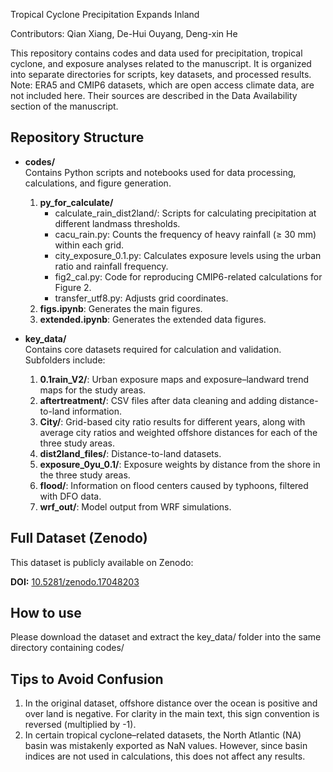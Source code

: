 Tropical Cyclone Precipitation Expands Inland

Contributors: Qian Xiang, De-Hui Ouyang, Deng-xin He

This repository contains codes and data used for precipitation, tropical cyclone, and exposure analyses related to the manuscript. It is organized into separate directories for scripts, key datasets, and processed results.
Note: ERA5 and CMIP6 datasets, which are open access climate data, are not included here. Their sources are described in the Data Availability section of the manuscript.

## Repository Structure

- **codes/**  
  Contains Python scripts and notebooks used for data processing, calculations, and figure generation.
  
  1. **py_for_calculate/**  
     - calculate_rain_dist2land/: Scripts for calculating precipitation at different landmass thresholds.  
     - cacu_rain.py: Counts the frequency of heavy rainfall (≥ 30 mm) within each grid.  
     - city_exposure_0.1.py: Calculates exposure levels using the urban ratio and rainfall frequency.  
     - fig2_cal.py: Code for reproducing CMIP6-related calculations for Figure 2.  
     - transfer_utf8.py: Adjusts grid coordinates.  
  2. **figs.ipynb**: Generates the main figures.  
  3. **extended.ipynb**: Generates the extended data figures.

- **key_data/**  
  Contains core datasets required for calculation and validation. Subfolders include:
  
  1. **0.1rain_V2/**: Urban exposure maps and exposure–landward trend maps for the study areas.  
  2. **aftertreatment/**: CSV files after data cleaning and adding distance-to-land information.  
  3. **City/**: Grid-based city ratio results for different years, along with average city ratios and weighted offshore distances for each of the three study areas.  
  4. **dist2land_files/**: Distance-to-land datasets.  
  5. **exposure_0yu_0.1/**: Exposure weights by distance from the shore in the three study areas.  
  6. **flood/**: Information on flood centers caused by typhoons, filtered with DFO data.  
  7. **wrf_out/**: Model output from WRF simulations.
     
## Full Dataset (Zenodo)

This dataset is publicly available on Zenodo:

**DOI:** [10.5281/zenodo.17048203](https://doi.org/10.5281/zenodo.17048203)

## How to use
Please download the dataset and extract the key_data/ folder into the same directory containing codes/

## Tips to Avoid Confusion
1. In the original dataset, offshore distance over the ocean is positive and over land is negative. For clarity in the main text, this sign convention is reversed (multiplied by -1).
2. In certain tropical cyclone–related datasets, the North Atlantic (NA) basin was mistakenly exported as NaN values. However, since basin indices are not used in calculations, this does not affect any results.
